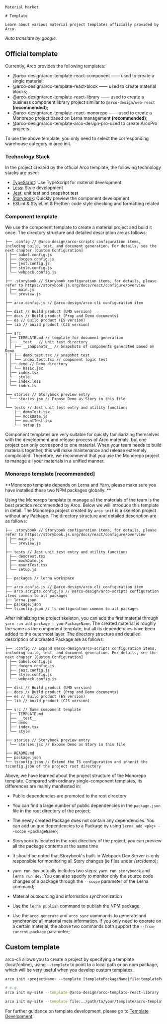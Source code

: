 `````
Material Market

# Template

Learn about various material project templates officially provided by Arco.
`````

*Auto translate by google.*

## Official template

Currently, Arco provides the following templates:

- @arco-design/arco-template-react-component —— used to create a single material;
- @arco-design/arco-template-react-block —— used to create material blocks;
- @arco-design/arco-template-react-library —— used to create a business component library project similar to `@arco-design/web-react` **(recommended)**;
- @arco-design/arco-template-react-monorepo —— used to create a Monorepo project based on Lerna management **(recommended)**;
- @arco-design/arco-template-arco-design-pro-used to create ArcoPro projects.

To use the above template, you only need to select the corresponding warehouse category in arco init.

### Technology Stack

In the project created by the official Arco template, the following technology stacks are used:

- [TypeScript](https://www.typescriptlang.org/): Use TypeScript for material development
- [Less](http://lesscss.org/): Style development
- [Jest](https://jestjs.io/): unit test and snapshot test
- [Storybook](https://storybook.js.org/): Quickly preview the component development
- ESLint & StyleLint & Prettier: code style checking and formatting related

### Component template

We use the component template to create a material project and build it once. The directory structure and detailed description are as follows:

```
├── .config // @arco-design/arco-scripts configuration items, including build, test, and document generation. For details, see the next chapter [Custom Configuration]
│ ├── babel.config.js
│ ├── docgen.config.js
│ ├── jest.config.js
│ ├── style.config.js
│ └── webpack.config.js
│
├── .storybook // Storybook configuration items, for details, please refer to https://storybook.js.org/docs/react/configure/overview
│ ├── main.js
│ └── preview.js
│
├── arco.config.js // @arco-design/arco-cli configuration item
│
├── dist // Build product (UMD version)
├── docs // Build product (Prop and Demo documents)
├── es // Build product (ES version)
├── lib // build product (CJS version)
│
├—— src
│ ├── TEMPLATE.md // template for document generation
│ ├── __test__ // Unit test directory
│ │ ├── __snapshots__ // Snapshots of components generated based on Demo
│ │ ├── demo.test.tsx // snapshot test
│ │ └── index.test.tsx // component logic test
│ ├── demo // Demo directory
│ │ └── basic.jsx
│ ├── index.tsx
│ └── style
│ ├── index.less
│ └── index.ts
│
├── stories // Storybook preview entry
│ └── stories.jsx // Expose Demo as Story in this file
│
└── tests // Jest unit test entry and utility functions
    ├── demoTest.tsx
    ├── mockDate.js
    ├── mountTest.tsx
    └── setup.js
```

Component templates are very suitable for quickly familiarizing themselves with the development and release process of Arco materials, but one project can only correspond to one material. When your team needs to build materials together, this will make maintenance and release extremely complicated. Therefore, we recommend that you use the Monorepo project to manage all your materials in a unified manner.

### Monorepo template [recommended]

**Monorepo template depends on Lerna and Yarn, please make sure you have installed these two NPM packages globally. **

Using the Monorepo template to manage all the materials of the team is the best practice recommended by Arco. Below we will introduce this template in detail. The Monorepo project created by `arco init` is a skeleton project without any Package. The directory structure and detailed description are as follows:

```
├── .storybook // Storybook configuration items, for details, please refer to https://storybook.js.org/docs/react/configure/overview
│ ├── main.js
│ └── preview.js
│
├── tests // Jest unit test entry and utility functions
│ ├── demoTest.tsx
│ ├── mockDate.js
│ ├── mountTest.tsx
│ └── setup.js
│
├── packages // lerna workspace
│
├── arco.config.js // @arco-design/arco-cli configuration item
├── arco.scripts.config.js // @arco-design/arco-scripts configuration items common to all packages
├── lerna.json
├── package.json
└── tsconfig.json // ts configuration common to all packages
```

After initializing the project skeleton, you can add the first material through `yarn run add:package - yourPackageName`. The created material is roughly the same as the component template, but all its dependencies have been added to the outermost layer. The directory structure and detailed description of a created Package are as follows:

```
├── .config // Expand @arco-design/arco-scripts configuration items, including build, test, and document generation. For details, see the next chapter [Custom Configuration]
│ ├── babel.config.js
│ ├── docgen.config.js
│ ├── jest.config.js
│ ├── style.config.js
│ └── webpack.config.js
│
├── dist // Build product (UMD version)
├── docs // Build product (Prop and Demo documents)
├── es // Build product (ES version)
├── lib // build product (CJS version)
│
├── src // Same component template
│ ├── TEMPLATE.md
│ ├── __test__
│ ├── demo
│ ├── index.tsx
│ └── style
|
├── stories // Storybook preview entry
│ └── stories.jsx // Expose Demo as Story in this file
│
├── README.md
├── package.json
└── tsconfig.json // Extend the TS configuration and inherit the tsconfig.json of the project root directory
```

Above, we have learned about the project structure of the Monorepo template. Compared with ordinary single-component templates, its differences are mainly manifested in:

- Public dependencies are promoted to the root directory
- You can find a large number of public dependencies in the `package.json` file in the root directory of the project;
- The newly created Package does not contain any dependencies. You can add unique dependencies to a Package by using `lerna add <pkg> --scope <packageName>`;
- Storybook is located in the root directory of the project, you can preview all the package contents at the same time
- It should be noted that Storybook's built-in Webpack Dev Server is only responsible for monitoring all Story changes (ie files under /src/demo);
- `yarn run dev` actually includes two steps: `yarn run storyboook` and `lerna run dev`. You can also specify to monitor only the source code changes of a package through the `--scope` parameter of the Lerna command;

- Material outsourcing and information synchronization
- Use the `lerna publish` command to publish the NPM package;
- Use the `arco generate` and `arco sync` commands to generate and synchronize all material meta information. If you only need to operate on a certain material, the above two commands both support the `--from-current-package` parameter;

## Custom template

arco-cli allows you to create a project by specifying a template (local/online), using `--template` to point to a local path or an npm package, which will be very useful when you develop custom templates.

```bash
arco init <projectName> --template [templatePackageName|file:templatePath]

# e.g.
arco init my-site --template @arco-design/arco-template-react-library

arco init my-site --template file:../path/to/your/template/acro-template-site
```

For further guidance on template development, please go to [Template Development](/docs/material/develop-template).
